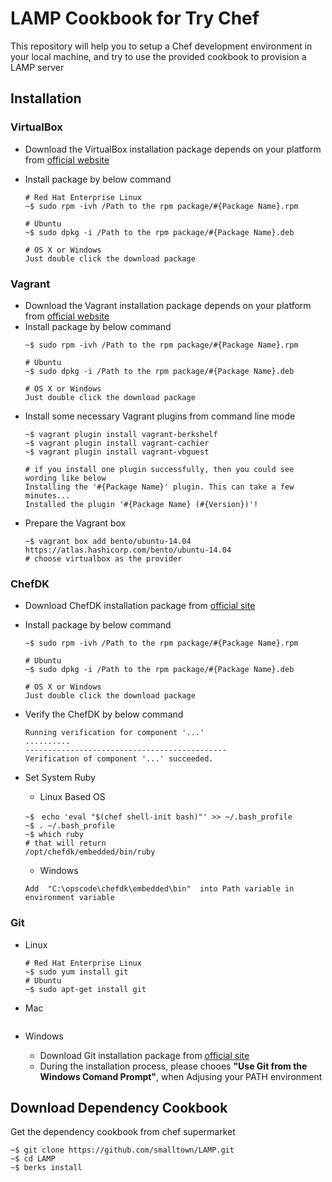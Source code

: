 # LAMP Cookbook for Try Chef

This repository will help you to setup a Chef development environment in your local machine, and try to use the provided cookbook to provision a LAMP server

## Installation
### VirtualBox
- Download the VirtualBox installation package depends on your platform from [official website](https://www.virtualbox.org/wiki/Downloads) 

- Install package by below command
	```
	# Red Hat Enterprise Linux
	~$ sudo rpm -ivh /Path to the rpm package/#{Package Name}.rpm

	# Ubuntu
	~$ sudo dpkg -i /Path to the rpm package/#{Package Name}.deb

	# OS X or Windows
	Just double click the download package
	```
### Vagrant
- Download the Vagrant installation package depends on your platform from [official website](https://www.vagrantup.com/downloads.html)
- Install package by below command
	```# Red Hat Enterprise Linux
	~$ sudo rpm -ivh /Path to the rpm package/#{Package Name}.rpm

	# Ubuntu
	~$ sudo dpkg -i /Path to the rpm package/#{Package Name}.deb

	# OS X or Windows
	Just double click the download package
	```
- Install some necessary Vagrant plugins from command line mode
	```~$ vagrant plugin install vagrant-omnibus
	~$ vagrant plugin install vagrant-berkshelf
	~$ vagrant plugin install vagrant-cachier
	~$ vagrant plugin install vagrant-vbguest

	# if you install one plugin successfully, then you could see wording like below
	Installing the '#{Package Name}' plugin. This can take a few minutes...
	Installed the plugin '#{Package Name} (#{Version})'!
	```
- Prepare the Vagrant box
	```
	~$ vagrant box add bento/ubuntu-14.04 https://atlas.hashicorp.com/bento/ubuntu-14.04
	# choose virtualbox as the provider
	```
### ChefDK
- Download ChefDK installation package from [official site](https://downloads.chef.io/chef-dk/)

- Install package by below command
	```# Red Hat Enterprise Linux
	~$ sudo rpm -ivh /Path to the rpm package/#{Package Name}.rpm

	# Ubuntu
	~$ sudo dpkg -i /Path to the rpm package/#{Package Name}.deb

	# OS X or Windows
	Just double click the download package
	```
	
- Verify the ChefDK by below command
	```~$ chef verify
	Running verification for component '...'
	..........
	---------------------------------------------
	Verification of component '...' succeeded.
	```
	
- Set System Ruby
	- Linux Based OS
	```
	~$　echo 'eval "$(chef shell-init bash)"' >> ~/.bash_profile
	~$ . ~/.bash_profile
	~$ which ruby
	# that will return
	/opt/chefdk/embedded/bin/ruby
	```
	- Windows
	```
	Add  "C:\opscode\chefdk\embedded\bin"  into Path variable in environment variable
	```
### Git
- Linux

	```
	# Red Hat Enterprise Linux
	~$ sudo yum install git
	# Ubuntu
	~$ sudo apt-get install git
	```
- Mac

	```~$ brew install git
	```
- Windows
	- Download Git installation package from [official site](https://git-scm.com/downloads)
	- During the installation process, please chooes **"Use Git from the Windows Comand Prompt"**, when Adjusing your PATH environment

## Download Dependency Cookbook
Get the dependency cookbook from chef supermarket
```
~$ git clone https://github.com/smalltown/LAMP.git
~$ cd LAMP
~$ berks install
```
